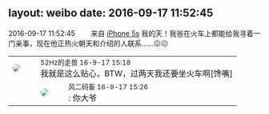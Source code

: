 layout: weibo
date: 2016-09-17 11:52:45
---
<meta name="referrer" content="no-referrer" />

2016-09-17 11:52:45  &nbsp;&nbsp;&nbsp;&nbsp;&nbsp;&nbsp; 来自 <a href="sinaweibo://customweibosource" rel="nofollow">iPhone 5s</a>
我的天！我爸在火车上都能给我寻着一门亲事，现在他正热火朝天和介绍的人联系……😖😖 ​​​

<table style="width: 100%;">
  <tr>
    <td style="width: 40px;"><img style="border-radius:50%" src="https://tva4.sinaimg.cn/crop.0.0.180.180.50/8beaf773jw1e8qgp5bmzyj2050050aa8.jpg?KID=imgbed,tva&Expires=1624466408&ssig=ILyTX3vAdg"></td>
    <td colspan="2"><small>52Hz的走兽 16-9-17 15:18</small><br/>我就是这么贴心，BTW，过两天我还要坐火车啊[馋嘴]</td>
  </tr>
  <tr>
    <td/>
    <td style="width: 40px;"><img style="border-radius:50%" src="https://tva3.sinaimg.cn/crop.0.0.639.639.50/6d2a6003jw8f3idy69w2gj20hs0hrt9g.jpg?KID=imgbed,tva&Expires=1624466408&ssig=H4TAv9oFf6"></td>
    <td><small>风二码畜 16-9-17 15:26</small><br/>: 你大爷</td>
  </tr>
</table>
